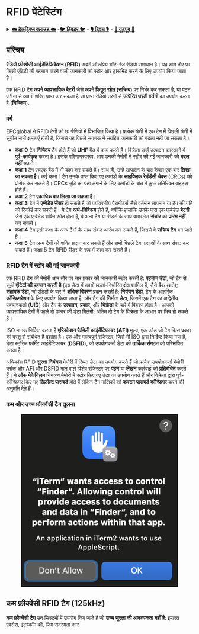 # RFID पेंटेस्टिंग

<details>

<summary><a href="https://cloud.hacktricks.xyz/pentesting-cloud/pentesting-cloud-methodology"><strong>☁️ हैकट्रिक्स क्लाउड ☁️</strong></a> -<a href="https://twitter.com/hacktricks_live"><strong>🐦 ट्विटर 🐦</strong></a> - <a href="https://www.twitch.tv/hacktricks_live/schedule"><strong>🎙️ ट्विच 🎙️</strong></a> - <a href="https://www.youtube.com/@hacktricks_LIVE"><strong>🎥 यूट्यूब 🎥</strong></a></summary>

* क्या आप **साइबर सुरक्षा कंपनी** में काम करते हैं? क्या आप अपनी **कंपनी का विज्ञापन हैकट्रिक्स में देखना चाहते हैं**? या क्या आपको **PEASS के नवीनतम संस्करण या हैकट्रिक्स को पीडीएफ में डाउनलोड करने का एक्सेस चाहिए**? [**सब्सक्रिप्शन प्लान्स**](https://github.com/sponsors/carlospolop) की जांच करें!
* [**द पीएस फैमिली**](https://opensea.io/collection/the-peass-family) की खोज करें, हमारा विशेष [**एनएफटी**](https://opensea.io/collection/the-peass-family) संग्रह देखें
* [**आधिकारिक पीएस और हैकट्रिक्स स्वैग**](https://peass.creator-spring.com) प्राप्त करें
* **शामिल हों** [**💬**](https://emojipedia.org/speech-balloon/) [**डिस्कॉर्ड समूह**](https://discord.gg/hRep4RUj7f) या [**टेलीग्राम समूह**](https://t.me/peass) या **मुझे** **ट्विटर** **🐦**[**@carlospolopm**](https://twitter.com/hacktricks_live)** का** **अनुसरण** करें।
* **हैकिंग ट्रिक्स साझा करें, PRs सबमिट करके** [**हैकट्रिक्स रेपो**](https://github.com/carlospolop/hacktricks) **और** [**हैकट्रिक्स-क्लाउड रेपो**](https://github.com/carlospolop/hacktricks-cloud) **में**।

</details>

## परिचय

**रेडियो फ्रीक्वेंसी आईडेंटिफिकेशन (RFID)** सबसे लोकप्रिय शॉर्ट-रेंज रेडियो समाधान है। यह आम तौर पर किसी एंटिटी की पहचान करने वाली जानकारी को स्टोर और ट्रांसमिट करने के लिए उपयोग किया जाता है।

एक RFID टैग **अपने व्यावसायिक बैटरी** जैसे **अपने विद्युत स्रोत (सक्रिय)** पर निर्भर कर सकता है, या पठन एंटीना से अपनी शक्ति प्राप्त कर सकता है जो प्राप्त रेडियो तरंगों से **उत्प्रेरित धरती वर्तनी** का उपयोग करता है (**निष्क्रिय**).

### वर्ग

EPCglobal ने RFID टैगों को छः श्रेणियों में विभाजित किया है। प्रत्येक श्रेणी में एक टैग में पिछली श्रेणी में सूचीत सभी क्षमताएँ होती हैं, जिससे यह पिछले संगणक में संग्रहित जानकारी को बदला नहीं जा सकता है।

* **कक्षा 0** टैग **निष्क्रिय** टैग होते हैं जो **UHF** बैंड में काम करते हैं। विक्रेता उन्हें उत्पादन कारख़ाने में **पूर्व-कार्यकृत** करता है। इसके परिणामस्वरूप, आप उनकी मेमोरी में स्टोर की गई जानकारी को **बदल नहीं** सकते।
* **कक्षा 1** टैग एचएफ बैंड में भी काम कर सकते हैं। साथ ही, उन्हें उत्पादन के बाद केवल एक बार **लिखा जा सकता है**। कई कक्षा 1 टैग उनके प्राप्त किए गए कमांडों के **साइक्लिक रेडंडेंसी चेक्स** (CRCs) को प्रोसेस कर सकते हैं। CRCs त्रुटि का पता लगाने के लिए कमांडों के अंत में कुछ अतिरिक्त बाइट्स होते हैं।
* **कक्षा 2** टैग **एकाधिक बार लिखा जा सकता है**।
* **कक्षा 3** टैग में **एम्बेडेड सेंसर** हो सकते हैं जो पर्यावरणीय पैरामीटर्स जैसे वर्तमान तापमान या टैग की गति को रिकॉर्ड कर सकते हैं। ये टैग **अर्ध-निष्क्रिय** होते हैं, क्योंकि हालांकि उनके पास एक एम्बेडेड **बैटरी** जैसे एक एम्बेडेड शक्ति स्रोत होता है, वे अन्य टैग या रीडर्स के साथ वायरलेस **संचार** को **प्रारंभ नहीं** कर सकते।
* **कक्षा 4** टैग इसी कक्षा के अन्य टैगों के साथ संवाद आरंभ कर सकते हैं, जिससे वे **सक्रिय टैग** बन जाते हैं।
* **कक्षा 5** टैग अन्य टैगों को शक्ति प्रदान कर सकते हैं और सभी पिछले टैग कक्षाओं के साथ संवाद कर सकते हैं। कक्षा 5 टैग RFID रीडर के रूप में काम कर सकते हैं।

### RFID टैग में स्टोर की गई जानकारी

एक RFID टैग की मेमोरी आम तौर पर चार प्रकार की जानकारी स्टोर करती है: **पहचान डेटा**, जो टैग से जुड़ी **एंटिटी की पहचान करती है** (इस डेटा में उपयोगकर्ता-निर्धारित क्षेत्र शामिल हैं, जैसे बैंक खाते); **सहायक डेटा**, जो एंटिटी के बारे में **अधिक विवरण** प्रदान करती है; **नियंत्रण डेटा**, टैग के आंतरिक **कॉन्फ़िगरेशन** के लिए उपयोग किया जाता है; और टैग की **निर्माता डेटा**, जिसमें एक टैग का अद्वितीय पहचानकर्ता (**UID**) और टैग के **उत्पादन**, **प्रकार**, और **विक्रेता** के बारे में विवरण होता है। आपको व्यावसायिक टैगों में पहले दो प्रकार की डेटा मिलेगी; अंतिम दो टैग के विक्रेता के आधार पर भिन्न हो सकते हैं।

ISO मानक निर्दिष्ट करता है **एप्लिकेशन फैमिली आईडेंटिफायर (AFI)** मूल्य, एक कोड जो टैग किस प्रकार की वस्तु से संबंधित है दर्शाता है। एक और महत्वपूर्ण रजिस्टर, जिसे भी ISO द्वारा निर्दिष्ट किया गया है, डेटा स्टोरेज फॉर्मेट आईडेंटिफायर (**DSFID**), जो उपयोगकर्ता डेटा की **तार्किक संगठन** को परिभाषित करता है।

अधिकांश RFID **सुरक्षा नियंत्रण** मेमोरी में स्थित डेटा का उपयोग करते हैं जो प्रत्येक उपयोगकर्ता मेमोरी ब्लॉक और AFI और DSFID मान वाले विशेष रजिस्टर पर **पठन** या **लेखन** कार्रवाई को **प्रतिबंधित** करते हैं। ये **लॉक** **मेकेनिज़म** नियंत्रण मेमोरी में स्टोर किए गए डेटा का उपयोग करते हैं और विक्रेता द्वारा पूर्व-कॉन्फ़िगर किए गए **डिफ़ॉल्ट पासवर्ड** होते हैं लेकिन टैग मालिकों को **कस्टम पासवर्ड कॉन्फ़िगर** करने की अनुमति देते हैं।

### कम और उच्च फ्रीक्वेंसी टैग तुलना

<figure><img src="../.gitbook/assets/image (27).png" alt=""><figcaption></figcaption></figure>

## कम फ्रीक्वेंसी RFID टैग (125kHz)

**कम फ्रीक्वेंसी टैग** उन सिस्टमों में उपयोग किए जाते हैं जो **उच्च सुरक्षा की आवश्यकता नहीं है**: इमारत एक्सेस, इंटरकॉम की, जिम सदस्यता कार
